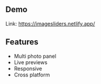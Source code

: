 
## Demo

 
Link: https://imagesliders.netlify.app/

  
## Features

- Multi photo panel
- Live previews
- Responsive
- Cross platform

  